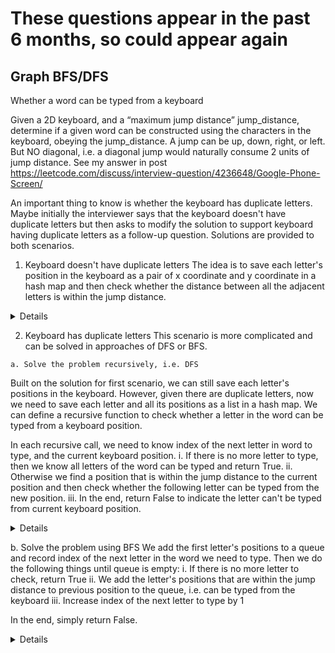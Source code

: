 # These questions appear in the past 6 months, so could appear again
## Graph BFS/DFS

Whether a word can be typed from a keyboard  

  Given a 2D keyboard, and a “maximum jump distance” jump_distance, determine if a given word can be constructed using the characters in the keyboard, obeying the jump_distance. A jump can be up, down, right, or left. But NO diagonal, i.e. a diagonal jump would naturally consume 2 units of jump distance. See my answer in post https://leetcode.com/discuss/interview-question/4236648/Google-Phone-Screen/

An important thing to know is whether the keyboard has duplicate letters. Maybe initially the interviewer says that the keyboard doesn't have duplicate letters but then asks to modify the solution to support keyboard having duplicate letters as a follow-up question. Solutions are provided to both scenarios.

  1. Keyboard doesn't have duplicate letters
The idea is to save each letter's position in the keyboard as a pair of x coordinate and y coordinate in a hash map and then check whether the distance between all the adjacent letters is within the jump distance.

<details>

  ```python
   def can_word_be_typed(self, keyboard, word, jump_distance):
       letter_keyboard_positions_map = {}
       for r in range(len(keyboard)):
           for c in range(len(keyboard[0])):
               letter_keyboard_positions_map[keyboard[r][c]] = (r, c)
       
       current_position = None
       for i in range(len(word)):
           next_position = letter_keyboard_positions_map[word[i]]
           if current_position and abs(next_position[0] - current_position[0]) + abs(next_position[1] - current_position[1]) > jump_distance:
               return False
           current_position = next_position
       
       return True
  ```
</details>

     
  2. Keyboard has duplicate letters
This scenario is more complicated and can be solved in approaches of DFS or BFS.

    a. Solve the problem recursively, i.e. DFS
Built on the solution for first scenario, we can still save each letter's positions in the keyboard. However, given there are duplicate letters, now we need to save each letter and all its positions as a list in a hash map. We can define a recursive function to check whether a letter in the word can be typed from a keyboard position.

In each recursive call, we need to know index of the next letter in word to type, and the current keyboard position.
i. If there is no more letter to type, then we know all letters of the word can be typed and return True.
ii. Otherwise we find a position that is within the jump distance to the current position and then check whether the following letter can be typed from the new position.
iii. In the end, return False to indicate the letter can't be typed from current keyboard position.

<details>
  
  ```python
 def can_word_be_typed(self, keyboard, word, jump_distance):
     letter_keyboard_positions_map = defaultdict(list)
     for r in range(len(keyboard)):
         for c in range(len(keyboard[0])):
             letter_keyboard_positions_map[keyboard[r][c]].append((r, c))
     
     def can_letter_be_typed(letter_idx, curr_position):
         if letter_idx == len(word):
             return True
         
         letter = word[letter_idx]
         for next_position in letter_keyboard_positions_map[letter]:
             if curr_position and abs(next_position[0] - curr_position[0]) + abs(next_position[1] - curr_position[1]) > jump_distance:
                 continue
             if can_letter_be_typed(letter_idx + 1, next_position):
                 return True

         return False
     
     return can_letter_be_typed(0, None)
  ```
</details>

b. Solve the problem using BFS
We add the first letter's positions to a queue and record index of the next letter in the word we need to type. Then we do the following things until queue is empty:
i. If there is no more letter to check, return True
ii. We add the letter's positions that are within the jump distance to previous position to the queue, i.e. can be typed from the keyboard
iii. Increase index of the next letter to type by 1

In the end, simply return False.

<details>
  
  ```python
   def can_word_be_typed(self, keyboard, word, jump_distance):
       if not word:
           return True
  
       letter_keyboard_positions_map = defaultdict(list)
       for r in range(len(keyboard)):
           for c in range(len(keyboard[0])):
               letter_keyboard_positions_map[keyboard[r][c]].append((r, c))
       
       queue = deque()
       for position in letter_keyboard_positions_map[word[0]]:
           queue.append(position)
  
       next_letter_idx = 1
       while queue:
           if next_letter_idx == len(word):
               return True 
  
           level_size = len(queue)
           for _ in range(level_size):         
               pos = queue.popleft()
               for next_position in letter_keyboard_positions_map[word[next_letter_idx]]:
                   if abs(next_position[0] - position[0]) + abs(next_position[1] - position[1]) <= jump_distance:
                       queue.append(next_position)
           next_letter_idx += 1
           
       return False
  ```
</details>


